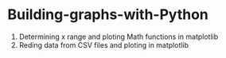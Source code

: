 # Building-graphs-with-Python
1. Determining x range and ploting Math functions in matplotlib 
2. Reding data from CSV files and ploting in matplotlib

